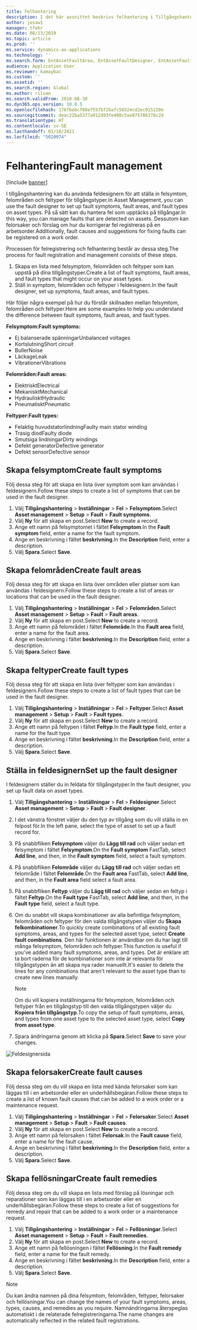 ```yaml
---
title: Felhantering
description: I det här avsnittet beskrivs felhantering i Tillgångshantering.
author: josaw1
manager: tfehr
ms.date: 08/13/2019
ms.topic: article
ms.prod: ''
ms.service: dynamics-ax-applications
ms.technology: ''
ms.search.form: EntAssetFaultArea, EntAssetFaultDesigner, EntAssetFaultCopyFromObjectType, EntAssetFaultRemedy, EntAssetObjectFaultRelationRequestInfoPart, EntAssetObjectFaultRelationWorkOrderInfoPart, EntAssetFaultCreateCombinations, EntAssetObjectFaultSymptom, EntAssetObjectFaultSymptomListPage, EntAssetFaultType, EntAssetFaultSymptom, EntAssetFaultCause
audience: Application User
ms.reviewer: kamaybac
ms.custom: ''
ms.assetid: ''
ms.search.region: Global
ms.author: riluan
ms.search.validFrom: 2018-08-30
ms.dyn365.ops.version: 10.0.5
ms.openlocfilehash: 176fbebcf88e7557bf2bafc56524cd2ec015220e
ms.sourcegitcommit: deac22ba5377a912d93fe408c5ae875706378c2d
ms.translationtype: HT
ms.contentlocale: sv-SE
ms.lasthandoff: 01/16/2021
ms.locfileid: "5020974"
---
```

# <a name="fault-management"></a><span data-ttu-id="1c2e9-103">Felhantering</span><span class="sxs-lookup"><span data-stu-id="1c2e9-103">Fault management</span></span>

[!include [banner](../../includes/banner.md)]

 

<span data-ttu-id="1c2e9-104">I tillgångshantering kan du använda feldesignern för att ställa in felsymtom, felområden och feltyper för tillgångstyper.</span><span class="sxs-lookup"><span data-stu-id="1c2e9-104">In Asset Management, you can use the fault designer to set up fault symptoms, fault areas, and fault types on asset types.</span></span> <span data-ttu-id="1c2e9-105">På så sätt kan du hantera fel som upptäcks på tillgångar.</span><span class="sxs-lookup"><span data-stu-id="1c2e9-105">In this way, you can manage faults that are detected on assets.</span></span> <span data-ttu-id="1c2e9-106">Dessutom kan felorsaker och förslag om hur du korrigerar fel registreras på en arbetsorder.</span><span class="sxs-lookup"><span data-stu-id="1c2e9-106">Additionally, fault causes and suggestions for fixing faults can be registered on a work order.</span></span>

<span data-ttu-id="1c2e9-107">Processen för felregistrering och felhantering består av dessa steg.</span><span class="sxs-lookup"><span data-stu-id="1c2e9-107">The process for fault registration and management consists of these steps.</span></span>

1. <span data-ttu-id="1c2e9-108">Skapa en lista med felsymptom, felområden och feltyper som kan uppstå på dina tillgångstyper.</span><span class="sxs-lookup"><span data-stu-id="1c2e9-108">Create a list of fault symptoms, fault areas, and fault types that might occur on your asset types.</span></span>
2. <span data-ttu-id="1c2e9-109">Ställ in symptom, felområden och feltyper i feldesignern.</span><span class="sxs-lookup"><span data-stu-id="1c2e9-109">In the fault designer, set up symptoms, fault areas, and fault types.</span></span>

<span data-ttu-id="1c2e9-110">Här följer några exempel på hur du förstår skillnaden mellan felsymtom, felområden och feltyper.</span><span class="sxs-lookup"><span data-stu-id="1c2e9-110">Here are some examples to help you understand the difference between fault symptoms, fault areas, and fault types.</span></span>

<span data-ttu-id="1c2e9-111">**Felsymptom:**</span><span class="sxs-lookup"><span data-stu-id="1c2e9-111">**Fault symptoms:**</span></span>

- <span data-ttu-id="1c2e9-112">Ej balanserade spänningar</span><span class="sxs-lookup"><span data-stu-id="1c2e9-112">Unbalanced voltages</span></span>
- <span data-ttu-id="1c2e9-113">Kortslutning</span><span class="sxs-lookup"><span data-stu-id="1c2e9-113">Short circuit</span></span>
- <span data-ttu-id="1c2e9-114">Buller</span><span class="sxs-lookup"><span data-stu-id="1c2e9-114">Noise</span></span>
- <span data-ttu-id="1c2e9-115">Läckage</span><span class="sxs-lookup"><span data-stu-id="1c2e9-115">Leak</span></span>
- <span data-ttu-id="1c2e9-116">Vibrationer</span><span class="sxs-lookup"><span data-stu-id="1c2e9-116">Vibrations</span></span>

<span data-ttu-id="1c2e9-117">**Felområden:**</span><span class="sxs-lookup"><span data-stu-id="1c2e9-117">**Fault areas:**</span></span>

- <span data-ttu-id="1c2e9-118">Elektriskt</span><span class="sxs-lookup"><span data-stu-id="1c2e9-118">Electrical</span></span>
- <span data-ttu-id="1c2e9-119">Mekaniskt</span><span class="sxs-lookup"><span data-stu-id="1c2e9-119">Mechanical</span></span>
- <span data-ttu-id="1c2e9-120">Hydrauliskt</span><span class="sxs-lookup"><span data-stu-id="1c2e9-120">Hydraulic</span></span>
- <span data-ttu-id="1c2e9-121">Pneumatiskt</span><span class="sxs-lookup"><span data-stu-id="1c2e9-121">Pneumatic</span></span>

<span data-ttu-id="1c2e9-122">**Feltyper:**</span><span class="sxs-lookup"><span data-stu-id="1c2e9-122">**Fault types:**</span></span>

- <span data-ttu-id="1c2e9-123">Felaktig huvudstatorlindning</span><span class="sxs-lookup"><span data-stu-id="1c2e9-123">Faulty main stator winding</span></span>
- <span data-ttu-id="1c2e9-124">Trasig diod</span><span class="sxs-lookup"><span data-stu-id="1c2e9-124">Faulty diode</span></span>
- <span data-ttu-id="1c2e9-125">Smutsiga lindningar</span><span class="sxs-lookup"><span data-stu-id="1c2e9-125">Dirty windings</span></span>
- <span data-ttu-id="1c2e9-126">Defekt generator</span><span class="sxs-lookup"><span data-stu-id="1c2e9-126">Defective generator</span></span>
- <span data-ttu-id="1c2e9-127">Defekt sensor</span><span class="sxs-lookup"><span data-stu-id="1c2e9-127">Defective sensor</span></span>

## <a name="create-fault-symptoms"></a><span data-ttu-id="1c2e9-128">Skapa felsymptom</span><span class="sxs-lookup"><span data-stu-id="1c2e9-128">Create fault symptoms</span></span>

<span data-ttu-id="1c2e9-129">Följ dessa steg för att skapa en lista över symptom som kan användas i feldesignern.</span><span class="sxs-lookup"><span data-stu-id="1c2e9-129">Follow these steps to create a list of symptoms that can be used in the fault designer.</span></span>

1. <span data-ttu-id="1c2e9-130">Välj **Tillgångshantering** \> **Inställningar** \> **Fel** \> **Felsymptom**.</span><span class="sxs-lookup"><span data-stu-id="1c2e9-130">Select **Asset management** \> **Setup** \> **Fault** \> **Fault symptoms**.</span></span>
2. <span data-ttu-id="1c2e9-131">Välj **Ny** för att skapa en post.</span><span class="sxs-lookup"><span data-stu-id="1c2e9-131">Select **New** to create a record.</span></span>
3. <span data-ttu-id="1c2e9-132">Ange ett namn på felsymptomet i fältet **Felsymptom**.</span><span class="sxs-lookup"><span data-stu-id="1c2e9-132">In the **Fault symptom** field, enter a name for the fault symptom.</span></span>
4. <span data-ttu-id="1c2e9-133">Ange en beskrivning i fältet **beskrivning**.</span><span class="sxs-lookup"><span data-stu-id="1c2e9-133">In the **Description** field, enter a description.</span></span>
5. <span data-ttu-id="1c2e9-134">Välj **Spara**.</span><span class="sxs-lookup"><span data-stu-id="1c2e9-134">Select **Save**.</span></span>

## <a name="create-fault-areas"></a><span data-ttu-id="1c2e9-135">Skapa felområden</span><span class="sxs-lookup"><span data-stu-id="1c2e9-135">Create fault areas</span></span>

<span data-ttu-id="1c2e9-136">Följ dessa steg för att skapa en lista över områden eller platser som kan användas i feldesignern.</span><span class="sxs-lookup"><span data-stu-id="1c2e9-136">Follow these steps to create a list of areas or locations that can be used in the fault designer.</span></span>

1. <span data-ttu-id="1c2e9-137">Välj **Tillgångshantering** \> **Inställningar** \> **Fel** \> **Felområden**.</span><span class="sxs-lookup"><span data-stu-id="1c2e9-137">Select **Asset management** \> **Setup** \> **Fault** \> **Fault areas**.</span></span>
2. <span data-ttu-id="1c2e9-138">Välj **Ny** för att skapa en post.</span><span class="sxs-lookup"><span data-stu-id="1c2e9-138">Select **New** to create a record.</span></span>
3. <span data-ttu-id="1c2e9-139">Ange ett namn på felområdet i fältet **Felområde**.</span><span class="sxs-lookup"><span data-stu-id="1c2e9-139">In the **Fault area** field, enter a name for the fault area.</span></span>
4. <span data-ttu-id="1c2e9-140">Ange en beskrivning i fältet **beskrivning**.</span><span class="sxs-lookup"><span data-stu-id="1c2e9-140">In the **Description** field, enter a description.</span></span>
5. <span data-ttu-id="1c2e9-141">Välj **Spara**.</span><span class="sxs-lookup"><span data-stu-id="1c2e9-141">Select **Save**.</span></span>

## <a name="create-fault-types"></a><span data-ttu-id="1c2e9-142">Skapa feltyper</span><span class="sxs-lookup"><span data-stu-id="1c2e9-142">Create fault types</span></span>

<span data-ttu-id="1c2e9-143">Följ dessa steg för att skapa en lista över feltyper som kan användas i feldesignern.</span><span class="sxs-lookup"><span data-stu-id="1c2e9-143">Follow these steps to create a list of fault types that can be used in the fault designer.</span></span>

1. <span data-ttu-id="1c2e9-144">Välj **Tillgångshantering** \> **Inställningar** \> **Fel** \> **Feltyper**.</span><span class="sxs-lookup"><span data-stu-id="1c2e9-144">Select **Asset management** \> **Setup** \> **Fault** \> **Fault types**.</span></span>
2. <span data-ttu-id="1c2e9-145">Välj **Ny** för att skapa en post.</span><span class="sxs-lookup"><span data-stu-id="1c2e9-145">Select **New** to create a record.</span></span>
3. <span data-ttu-id="1c2e9-146">Ange ett namn på feltypen i fältet **Feltyp**.</span><span class="sxs-lookup"><span data-stu-id="1c2e9-146">In the **Fault type** field, enter a name for the fault type.</span></span>
4. <span data-ttu-id="1c2e9-147">Ange en beskrivning i fältet **beskrivning**.</span><span class="sxs-lookup"><span data-stu-id="1c2e9-147">In the **Description** field, enter a description.</span></span>
5. <span data-ttu-id="1c2e9-148">Välj **Spara**.</span><span class="sxs-lookup"><span data-stu-id="1c2e9-148">Select **Save**.</span></span>

## <a name="set-up-the-fault-designer"></a><span data-ttu-id="1c2e9-149">Ställa in feldesignern</span><span class="sxs-lookup"><span data-stu-id="1c2e9-149">Set up the fault designer</span></span>

<span data-ttu-id="1c2e9-150">I feldesignern ställer du in feldata för tillgångstyper.</span><span class="sxs-lookup"><span data-stu-id="1c2e9-150">In the fault designer, you set up fault data on asset types.</span></span>

1. <span data-ttu-id="1c2e9-151">Välj **Tillgångshantering** \> **Inställningar** \> **Fel** \> **Feldesigner**.</span><span class="sxs-lookup"><span data-stu-id="1c2e9-151">Select **Asset management** \> **Setup** \> **Fault** \> **Fault designer**.</span></span>
2. <span data-ttu-id="1c2e9-152">I det vänstra fönstret väljer du den typ av tillgång som du vill ställa in en felpost för.</span><span class="sxs-lookup"><span data-stu-id="1c2e9-152">In the left pane, select the type of asset to set up a fault record for.</span></span>
3. <span data-ttu-id="1c2e9-153">På snabbfliken **Felsymptom** väljer du **Lägg till rad** och väljer sedan ett felsymptom i fältet **Felsymptom**.</span><span class="sxs-lookup"><span data-stu-id="1c2e9-153">On the **Fault symptom** FastTab, select **Add line**, and then, in the **Fault symptom** field, select a fault symptom.</span></span>
4. <span data-ttu-id="1c2e9-154">På snabbfliken **Felområde** väljer du **Lägg till rad** och väljer sedan ett felområde i fältet **Felområde**.</span><span class="sxs-lookup"><span data-stu-id="1c2e9-154">On the **Fault area** FastTab, select **Add line**, and then, in the **Fault area** field select a fault area.</span></span>
5. <span data-ttu-id="1c2e9-155">På snabbfliken **Feltyp** väljer du **Lägg till rad** och väljer sedan en feltyp i fältet **Feltyp**.</span><span class="sxs-lookup"><span data-stu-id="1c2e9-155">On the **Fault type** FastTab, select **Add line**, and then, in the **Fault type** field, select a fault type.</span></span>
6. <span data-ttu-id="1c2e9-156">Om du snabbt vill skapa kombinationer av alla befintliga felsymptom, felområden och feltyper för den valda tillgångstypen väljer du **Skapa felkombinationer**.</span><span class="sxs-lookup"><span data-stu-id="1c2e9-156">To quickly create combinations of all existing fault symptoms, areas, and types for the selected asset type, select **Create fault combinations**.</span></span> <span data-ttu-id="1c2e9-157">Den här funktionen är användbar om du har lagt till många felsymptom, felområden och feltyper.</span><span class="sxs-lookup"><span data-stu-id="1c2e9-157">This function is useful if you've added many fault symptoms, areas, and types.</span></span> <span data-ttu-id="1c2e9-158">Det är enklare att ta bort raderna för de kombinationer som inte är relevanta för tillgångstypen än att skapa nya rader manuellt.</span><span class="sxs-lookup"><span data-stu-id="1c2e9-158">It's easier to delete the lines for any combinations that aren't relevant to the asset type than to create new lines manually.</span></span>

    > [!NOTE]
    > <span data-ttu-id="1c2e9-159">Om du vill kopiera inställningarna för felsymptom, felområden och feltyper från en tillgångstyp till den valda tillgångstypen väljer du **Kopiera från tillgångstyp**.</span><span class="sxs-lookup"><span data-stu-id="1c2e9-159">To copy the setup of fault symptoms, areas, and types from one asset type to the selected asset type, select **Copy from asset type**.</span></span>

7. <span data-ttu-id="1c2e9-160">Spara ändringarna genom att klicka på **Spara**.</span><span class="sxs-lookup"><span data-stu-id="1c2e9-160">Select **Save** to save your changes.</span></span>

![Feldesignersida](media/21-setup-for-work-orders.png)

## <a name="create-fault-causes"></a><span data-ttu-id="1c2e9-162">Skapa felorsaker</span><span class="sxs-lookup"><span data-stu-id="1c2e9-162">Create fault causes</span></span>

<span data-ttu-id="1c2e9-163">Följ dessa steg om du vill skapa en lista med kända felorsaker som kan läggas till i en arbetsorder eller en underhållsbegäran.</span><span class="sxs-lookup"><span data-stu-id="1c2e9-163">Follow these steps to create a list of known fault causes that can be added to a work order or a maintenance request.</span></span>

1. <span data-ttu-id="1c2e9-164">Välj **Tillgångshantering** \> **Inställningar** \> **Fel** \> **Felorsaker**.</span><span class="sxs-lookup"><span data-stu-id="1c2e9-164">Select **Asset management** \> **Setup** \> **Fault** \> **Fault causes**.</span></span>
2. <span data-ttu-id="1c2e9-165">Välj **Ny** för att skapa en post.</span><span class="sxs-lookup"><span data-stu-id="1c2e9-165">Select **New** to create a record.</span></span>
3. <span data-ttu-id="1c2e9-166">Ange ett namn på felorsaken i fältet **Felorsak**.</span><span class="sxs-lookup"><span data-stu-id="1c2e9-166">In the **Fault cause** field, enter a name for the fault cause.</span></span>
4. <span data-ttu-id="1c2e9-167">Ange en beskrivning i fältet **beskrivning**.</span><span class="sxs-lookup"><span data-stu-id="1c2e9-167">In the **Description** field, enter a description.</span></span>
5. <span data-ttu-id="1c2e9-168">Välj **Spara**.</span><span class="sxs-lookup"><span data-stu-id="1c2e9-168">Select **Save**.</span></span>

## <a name="create-fault-remedies"></a><span data-ttu-id="1c2e9-169">Skapa fellösningar</span><span class="sxs-lookup"><span data-stu-id="1c2e9-169">Create fault remedies</span></span>

<span data-ttu-id="1c2e9-170">Följ dessa steg om du vill skapa en lista med förslag på lösningar och reparationer som kan läggas till i en arbetsorder eller en underhållsbegäran.</span><span class="sxs-lookup"><span data-stu-id="1c2e9-170">Follow these steps to create a list of suggestions for remedy and repair that can be added to a work order or a maintenance request.</span></span>

1. <span data-ttu-id="1c2e9-171">Välj **Tillgångshantering** \> **Inställningar** \> **Fel** \> **Fellösningar**.</span><span class="sxs-lookup"><span data-stu-id="1c2e9-171">Select **Asset management** \> **Setup** \> **Fault** \> **Fault remedies**.</span></span>
2. <span data-ttu-id="1c2e9-172">Välj **Ny** för att skapa en post.</span><span class="sxs-lookup"><span data-stu-id="1c2e9-172">Select **New** to create a record.</span></span>
3. <span data-ttu-id="1c2e9-173">Ange ett namn på fellösningen i fältet **Fellösning**.</span><span class="sxs-lookup"><span data-stu-id="1c2e9-173">In the **Fault remedy** field, enter a name for the fault remedy.</span></span>
4. <span data-ttu-id="1c2e9-174">Ange en beskrivning i fältet **beskrivning**.</span><span class="sxs-lookup"><span data-stu-id="1c2e9-174">In the **Description** field, enter a description.</span></span>
5. <span data-ttu-id="1c2e9-175">Välj **Spara**.</span><span class="sxs-lookup"><span data-stu-id="1c2e9-175">Select **Save**.</span></span>

> [!NOTE]
> <span data-ttu-id="1c2e9-176">Du kan ändra namnen på dina felsymtom, felområden, feltyper, felorsaker och fellösningar.</span><span class="sxs-lookup"><span data-stu-id="1c2e9-176">You can change the names of your fault symptoms, areas, types, causes, and remedies as you require.</span></span> <span data-ttu-id="1c2e9-177">Namnändringarna återspeglas automatiskt i de relaterade felregistreringarna.</span><span class="sxs-lookup"><span data-stu-id="1c2e9-177">The name changes are automatically reflected in the related fault registrations.</span></span>
